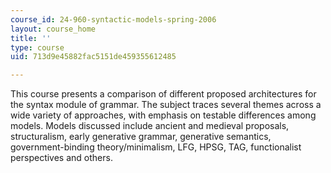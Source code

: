 ```yaml
---
course_id: 24-960-syntactic-models-spring-2006
layout: course_home
title: ''
type: course
uid: 713d9e45882fac5151de459355612485

---
```

This course presents a comparison of different proposed architectures for the syntax module of grammar. The subject traces several themes across a wide variety of approaches, with emphasis on testable differences among models. Models discussed include ancient and medieval proposals, structuralism, early generative grammar, generative semantics, government-binding theory/minimalism, LFG, HPSG, TAG, functionalist perspectives and others.
